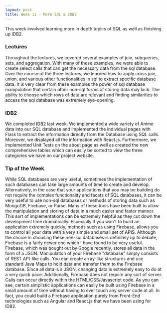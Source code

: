 ```yaml
---
layout: post
title: Week 11 - More SQL & IDB2
---
```


This week involved learning more in depth topics of SQL as well as finishing up IDB2.

### Lectures

Throughout the lectures, we covered several examples of join, subqueries, sets, and aggregation. With many of these examples, we were able to create select calls that can get the necessary data from the sql database. Over the course of the three lectures, we learned how to apply cross join, union, and various other functionalities in sql to extract specific database data. It is very clear from these examples the power of sql database manipulation that certain other non-sql forms of storing data may lack. The ability to choose which rows of data are relevant and finding similarities to access the sql database was extremely eye-opening.

### IDB2

We completed IDB2 last week. We implemented a wide variety of Anime data into our SQL database and implemented the individual pages with Flask to extract the information directly from the Database using SQL calls. Moreover, we displayed all the information with React.js. Furthermore, we implemented Unit Tests on the about page as well as created the new comprehensive tables which can easily be sorted to view the three categories we have on our project website.


### Tip of the Week

While SQL databases are very useful, sometimes the implementation of such databases can take large amounts of time to create and develop. Alternatively, in the case that your applications that you may be building do not require the complex functionality and facets of SQL databases, it can be very useful to use non-sql databases or methods of storing data such as MongoDB, Firebase, or Parse. Many of these tools have been built to allow the manipulation and storing of data in a much easier and faster manner. This sort of implementations can be extremely helpful as they cut down the development time dramatically. Especially if you wan't to build an application extremely quickly, methods such as using Firebase, allows you to control all your data with a very simple and small set of APIS. Although the choice in choosing these non-sql databases is definitely up to debate, Firebase is a fairly newer one which I have found to be very useful. Firebase, which was bought out by Google recently, stores all data in the form of a JSON. Manipulation of your Firebase "database" simply consists of REST API-like calls. You can create array-like structures and use standard Java Maps to hold data and transfer them to the Firebase database. Since all data is a JSON, changing data is extremely easy to do at a very quick pace. Additionally, Firebase does not require any sort of server. Calls can occur directly within the HTML/CSS/Javascript code. As you can see, certain simplistic applications can easily be built using Firebase in a small amount of time without having to ever touch any server code at all. In fact, you could build a Firebase application purely from Front-End technologies such as Angular and React.js that we have been using for IDB2.